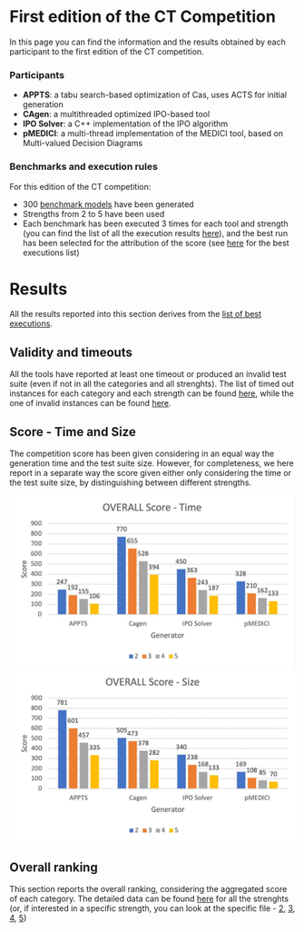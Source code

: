 # First edition of the CT Competition  ##

In this page you can find the information and the results obtained by each participant to the first edition of the CT competition.

### Participants ###

- **APPTS**: a tabu search-based optimization of Cas, uses ACTS for initial generation
- **CAgen**: a multithreaded optimized IPO-based tool
- **IPO Solver**: a C++ implementation of the IPO algorithm
- **pMEDICI**: a multi-thread implementation of the MEDICI tool, based on Multi-valued Decision Diagrams

### Benchmarks and execution rules ###

For this edition of the CT competition:
- 300 [benchmark models](https://github.com/fmselab/CIT_Benchmark_Generator/tree/main/Benchmarks_CITCompetition_2022) have been generated
- Strengths from 2 to 5 have been used
- Each benchmark has been executed 3 times for each tool and strength (you can find the list of all the execution results [here](https://github.com/fmselab/CIT_Benchmark_Generator/blob/main/ToolEvaluator/data/output.csv)), and the best run has been selected for the attribution of the score (see [here](https://github.com/fmselab/CIT_Benchmark_Generator/blob/main/ToolEvaluator/data/output_best.csv) for the best executions list)

# Results #

All the results reported into this section derives from the [list of best executions](https://github.com/fmselab/CIT_Benchmark_Generator/blob/main/ToolEvaluator/data/output_best.csv).

## Validity and timeouts ##

All the tools have reported at least one timeout or produced an invalid test suite (even if not in all the categories and all strenghts).
The list of timed out instances for each category and each strength can be found [here](https://github.com/fmselab/CIT_Benchmark_Generator/blob/main/ToolEvaluator/data/TimedoutInstances.csv), while the one of invalid instances can be found [here](https://github.com/fmselab/CIT_Benchmark_Generator/blob/main/ToolEvaluator/data/InvalidInstances.csv).

## Score - Time and Size ##

The competition score has been given considering in an equal way the generation time and the test suite size. However, for completeness, we here report in a separate way the score given either only considering the time or the test suite size, by distinguishing between different strengths.

![Time score](https://github.com/fmselab/ct-competition/raw/gh-pages/imgs/Time.jpg)
![Size score](https://github.com/fmselab/ct-competition/raw/gh-pages/imgs/Size.jpg)

## Overall ranking ##

This section reports the overall ranking, considering the aggregated score of each category. The detailed data can be found [here](https://github.com/fmselab/CIT_Benchmark_Generator/blob/main/ToolEvaluator/data/OVERALL_allStrengths.csv) for all the strenghts (or, if interested in a specific strength, you can look at the specific file - [2](https://github.com/fmselab/CIT_Benchmark_Generator/blob/main/ToolEvaluator/data/OVERALL_2.csv), [3](https://github.com/fmselab/CIT_Benchmark_Generator/blob/main/ToolEvaluator/data/OVERALL_3.csv), [4](https://github.com/fmselab/CIT_Benchmark_Generator/blob/main/ToolEvaluator/data/OVERALL_4.csv), [5](https://github.com/fmselab/CIT_Benchmark_Generator/blob/main/ToolEvaluator/data/OVERALL_5.csv))
